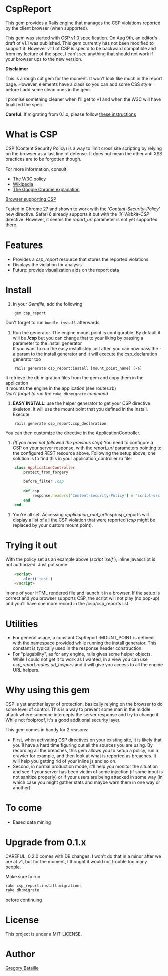 CspReport
=========

This gem provides a Rails engine that manages the CSP violations reported by
the client browser (when supported).

This gem was started with CSP v1.0 specification. On Aug 9th, an editor's draft
of v1.1 was published. This gem currently has not been modified to support it.
However v1.1 of CSP is spec'd to be backward compatible and from my lecture of
the spec, I can't see anything that should not work if your browser ups to the
new version.

**Disclaimer**

This is a rough cut gem for the moment. It won't look like much in the report
page. However, elements have a class so you can add some CSS style before I
 add some clean ones in the gem.

I promise something cleaner when I'll get to v1 and when the W3C will have
finalized the spec.

**Careful**: If migrating from 0.1.x, please follow 
[these instructions](#upgrade-from-01x)

What is CSP
===========

CSP (Content Security Policy) is a way to limit cross site scripting by relying
on the browser as a last line of defense. It does not mean the other anti XSS
practices are to be forgotten though.

For more information, consult
* [The W3C policy](http://www.w3.org/TR/CSP/)
* [Wikipedia](http://en.wikipedia.org/wiki/Content_Security_Policy)
* [The Google Chrome explanation](https://developer.chrome.com/extensions/contentSecurityPolicy.html)

[Browser supporting CSP](http://caniuse.com/#search=csp)

Tested in Chrome 27 and shown to work with the *'Content-Security-Policy'* new
directive.
Safari 6 already supports it but with the *'X-Webkit-CSP'* directive. However, it
seems the *report_uri* parameter is not yet supported there.

Features
========

* Provides a *csp_report* resource that stores the reported violations.
* Displays the violation for analysis
* Future: provide visualization aids on the report data

Install
=======

1. In your *Gemfile*, add the following
```
	gem csp_report
```
Don't forget to run `bundle install` afterwards

1. Run the generator. The engine mount point is configurable. By default it will be 
**/csp** but you can change that to your liking by passing a parameter to the
install generator  
If you want to run the easy install step just after, you can now pass the -a
param to the install generator and it will execute the csp_declaration generator
too
```shell
	rails generate csp_report:install [mount_point_name] [-a]
```
It retrieve the db migration files from the gem and copy them in the application  
It mounts the engine in the application (see routes.rb)  
*Don't forget to run the `rake db:migrate` command*

1. **EASY INSTALL**: use the helper generator to get your CSP directive skeleton.
It will use the mount point that you defined in the install.
Execute
```shell
	rails generate csp_report:csp_declaration
```
You can then customize the directive in the ApplicationController.

1. *(If you have not followed the previous step)* You need to configure a CSP on your 
server response, with the *report_uri*
parameters pointing to the configured REST resource above. Following the setup
above, one solution is to find this in your application_controller.rb file:
```ruby
	class ApplicationController
		protect_from_forgery

		before_filter :csp
	
		def csp
			response.headers['Content-Security-Policy'] = "script-src 'self'; report-uri /csp/csp_reports"
		end
	end
```

1. You're all set. Accessing *application_root_url*/csp/csp_reports will display
a list of all the CSP violation that were reported (*csp* might be replaced by
your custom mount point).

Trying it out
=============

With the policy set as an example above (*script 'self'*), inline javascript is
not authorized. Just put some

```html
	<script>
		alert('test')
	</script>
```

in one of your HTML rendered file and launch it in a browser. If the setup is
correct and you browser supports CSP, the script will not play (no pop-up) and 
you'll have one more record in the /csp/csp_reports list.

Utilities
=========

* For general usage, a constant CspReport::MOUNT_POINT is defined with the 
namespace provided while running the install generator. This constant is
typically used in the response header construction.
* For "plugability", as for any engine, rails gives some helper objects. While
I could not get it to work as I wanted, in a view you can use *csp_report.routes.url_helpers*
and it will give you access to all the engine URL helpers.

Why using this gem
==================

CSP is yet another layer of protection, basically relying on the browser to do
some level of control. This is a way to prevent some man in the middle attack 
where someone intercepts the server response and try to change it. While not
foolproof, it's a good additional security layer.

This gem comes in handy for 2 reasons:
* First, when activating CSP directives on your existing site, it is likely 
that you'll have a hard
time figuring out all the sources you are using. By recording all the breaches,
 this gem allows you to setup a policy, run a crawler for example, and then 
look at what is reported as breaches. It will help you getting rid of your 
inline js and so on.
* Second, in normal production mode, it'll help you monitor the situation and 
see if your server has been victim of some injection (if some input is not 
sanitize properly) or if your users are being attacked in some way (in which 
case you might gather stats and maybe warn them in one way or another).

To come
=======

* Eased data mining

Upgrade from 0.1.x
==================

CAREFUL, 0.2.0 comes with DB changes. I won't do that in a minor after we are at
v1, but for the moment, I thought it would not trouble too many people.

Make sure to run
```shell
rake csp_report:install:migrations
rake db:migrate
```
before continuing

License
=======

This project is under a MIT-LICENSE.

Author
======

[Gregory Bataille](https://github.com/gbataille)
